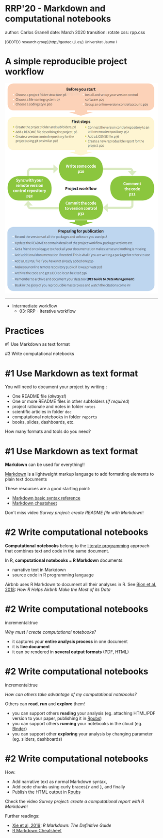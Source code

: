 
RRP'20 - Markdown and computational notebooks 
========================================================
author: Carlos Granell
date: March 2020
transition: rotate
css: rpp.css

<small>
[GEOTEC research group](http://geotec.uji.es/)      
Universitat Jaume I
</small>


A simple reproducible project workflow
===

![](figs/simpleworkflow-bes.png)
***

- Intermediate workflow
  - 03: RRP - Iterative workflow


Practices
===

#1 Use Markdown as text format 

#3 Write computational notebooks 


#1 Use Markdown as text format
===

You will need to document your project by writing :

- One README file (_always!_)
- One or more README files in other subfolders (_if required_)
- project rationale and notes in folder `notes`
- scientific articles in folder `doc`
- computational notebooks in folder `reports`
- books, slides, dashboards, etc.

How many formats and tools do you need?

#1 Use Markdown as text format 
===

**Markdown** can be used for everything!! 

[Markdown](https://www.markdownguide.org/) is a lightweight markup language to add formatting elements to plain text documents

These resources are a good starting point:
- [Markdown basic syntax reference](https://www.markdownguide.org/basic-syntax)
- [Markdown cheatsheet](https://www.markdownguide.org/cheat-sheet/)

Don't miss video _Survey project: create README file with Markdown_! 


#2 Write computational notebooks 
===

**Computational notebooks** belong to the [literate programming](https://en.wikipedia.org/wiki/Literate_programming) approach that combines text and code in the same document.

In R, **computational notebooks = R Markdown** documents:
- narrative text in Markdown
- source code in R programming language 

Airbnb uses R Markdown to document all their analyses in R. See [Bion et al, 2018](https://doi.org/10.1080/00031305.2017.1392362): _How R Helps Airbnb Make the Most of its Data_


#2 Write computational notebooks
===
incremental:true

_Why must I create computational notebooks?_

- it captures your **entire analysis process** in one document
- it is **live document**  
- it can be rendered in **several output formats** (PDF, HTML)


#2 Write computational notebooks
===
incremental:true

_How can others take advantage of my computational notebooks?_

Others can **read**, **run** and **explore** them!

- you can support others **reading** your analysis (eg. attaching HTML/PDF version to your paper, publishing it in [Rpubs](http://rpubs.com/))
- you can support others **running** your notebooks in the cloud (eg. [Binder](https://mybinder.org/))
- you can support other **exploring** your analysis by changing parameter (eg. sliders, dashboards)


#2 Write computational notebooks
===

How: 
- Add narrative text as normal Markdown syntax,
- Add code chunks using curly braces`{r` and `}`, and finally 
- Publish the HTML output in [Rpubs](http://rpubs.com/)  

Check the video _Survey project: create a computational report with R Markdown_!

Further readings:
- [Xie et al, 2019](https://bookdown.org/yihui/rmarkdown/): _R Markdown: The Definitive Guide_
- [R Markdown Cheatsheet](https://github.com/rstudio/cheatsheets/raw/master/rmarkdown-2.0.pdf)
